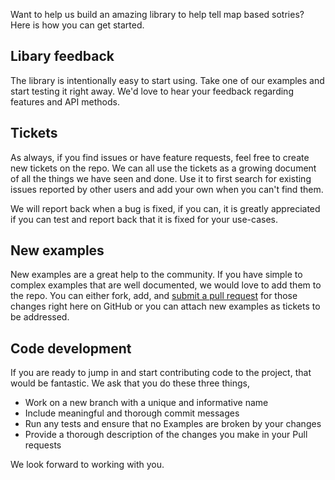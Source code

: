 Want to help us build an amazing library to help tell map based sotries? Here is how you can get started.

## Libary feedback

The library is intentionally easy to start using. Take one of our examples and start testing it right away. We'd love to hear your feedback regarding features and API methods.

## Tickets 

As always, if you find issues or have feature requests, feel free to create new tickets on the repo. We can all use the tickets as a growing document of all the things we have seen and done. Use it to first search for existing issues reported by other users and add your own when you can't find them. 

We will report back when a bug is fixed, if you can, it is greatly appreciated if you can test and report back that it is fixed for your use-cases. 

## New examples

New examples are a great help to the community. If you have simple to complex examples that are well documented, we would love to add them to the repo. You can either fork, add, and [submit a pull request](https://help.github.com/articles/using-pull-requests) for those changes right here on GitHub or you can attach new examples as tickets to be addressed. 

## Code development

If you are ready to jump in and start contributing code to the project, that would be fantastic. We ask that you do these three things,

* Work on a new branch with a unique and informative name
* Include meaningful and thorough commit messages
* Run any tests and ensure that no Examples are broken by your changes
* Provide a thorough description of the changes you make in your Pull requests

We look forward to working with you. 

